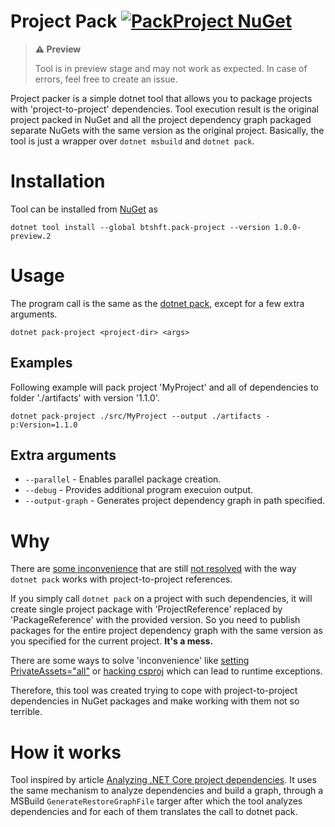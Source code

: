 # Project Pack [![PackProject NuGet](https://img.shields.io/nuget/vpre/btshft.pack-project)](https://www.nuget.org/packages/btshft.pack-project/)

> **⚠️ Preview**
> 
> Tool is in preview stage and may not work as expected. In case of errors, feel free to create an issue.

Project packer is a simple dotnet tool that allows you to package projects with 'project-to-project' dependencies. 
Tool execution result is the original project packed in NuGet and all the project dependency graph packaged separate NuGets with the same version as the original project.
Basically, the tool is just a wrapper over `dotnet msbuild` and `dotnet pack`.

# Installation
Tool can be installed from [NuGet](https://www.nuget.org/packages/btshft.pack-project/) as
```
dotnet tool install --global btshft.pack-project --version 1.0.0-preview.2
```

# Usage

The program call is the same as the [dotnet pack](https://docs.microsoft.com/en-us/dotnet/core/tools/dotnet-pack), except for a few extra arguments. 

```
dotnet pack-project <project-dir> <args>
```

## Examples

Following example will pack project 'MyProject' and all of dependencies to folder './artifacts' with version '1.1.0'.
```
dotnet pack-project ./src/MyProject --output ./artifacts -p:Version=1.1.0
```

## Extra arguments
* `--parallel` - Enables parallel package creation.
* `--debug` - Provides additional program execuion output.
* `--output-graph` - Generates project dependency graph in path specified.

# Why
There are [some inconvenience](https://github.com/dotnet/sdk/issues/6688) that are still [not resolved](https://github.com/NuGet/Home/issues/3891) with the way `dotnet pack` works with project-to-project references. 

If you simply call `dotnet pack` on a project with such dependencies, 
it will create single project package with 'ProjectReference' replaced by 'PackageReference' with the provided version. 
So you need to publish packages for the entire project dependency graph with the same version as you specified for the current project. **It's a mess.** 

There are some ways to solve 'inconvenience' like [setting PrivateAssets="all"](https://www.jacobmohl.dk/til/use-project-to-project-references-in-nuget/) or [hacking csproj](https://github.com/dotnet/sdk/issues/6688#issuecomment-333318028) which can lead to runtime exceptions.

Therefore, this tool was created trying to cope with project-to-project dependencies in NuGet packages and make working with them not so terrible.

# How it works
Tool inspired by article [Analyzing .NET Core project dependencies](https://www.jerriepelser.com/blog/analyze-dotnet-project-dependencies-part-1/). It uses the same mechanism to analyze dependencies and build a graph, through a MSBuild `GenerateRestoreGraphFile` targer after which the tool analyzes dependencies and for each of them translates the call to dotnet pack.
